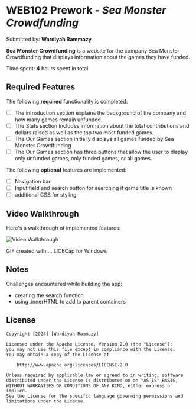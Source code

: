 # WEB102 Prework - *Sea Monster Crowdfunding*

Submitted by: **Wardiyah Rammazy**

**Sea Monster Crowdfunding** is a website for the company Sea Monster Crowdfunding that displays information about the games they have funded.

Time spent: **4** hours spent in total

## Required Features

The following **required** functionality is completed:

* [ ] The introduction section explains the background of the company and how many games remain unfunded.
* [ ] The Stats section includes information about the total contributions and dollars raised as well as the top two most funded games.
* [ ] The Our Games section initially displays all games funded by Sea Monster Crowdfunding
* [ ] The Our Games section has three buttons that allow the user to display only unfunded games, only funded games, or all games.

The following **optional** features are implemented:

* [ ] Navigation bar
* [ ] Input field and search button for searching if game title is known
* [ ] additional CSS for styling

## Video Walkthrough

Here's a walkthrough of implemented features:

<img src='https://imgur.com/a/web-dev-prework-wrammazy-2xm69mM' title='Video Walkthrough' width='' alt='Video Walkthrough' />

<!-- Replace this with whatever GIF tool you used! -->
GIF created with ... LICECap for Windows 
<!-- Recommended tools:
[Kap](https://getkap.co/) for macOS
[ScreenToGif](https://www.screentogif.com/) for Windows
[peek](https://github.com/phw/peek) for Linux. -->

## Notes

Challenges encountered while building the app:
* creating the search function
* using .innerHTML to add to parent containers

## License

    Copyright [2024] [Wardiyah Rammazy]

    Licensed under the Apache License, Version 2.0 (the "License");
    you may not use this file except in compliance with the License.
    You may obtain a copy of the License at

        http://www.apache.org/licenses/LICENSE-2.0

    Unless required by applicable law or agreed to in writing, software
    distributed under the License is distributed on an "AS IS" BASIS,
    WITHOUT WARRANTIES OR CONDITIONS OF ANY KIND, either express or implied.
    See the License for the specific language governing permissions and
    limitations under the License.
